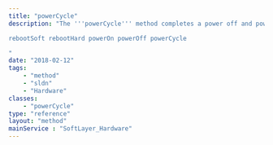 ```yaml
---
title: "powerCycle"
description: "The '''powerCycle''' method completes a power off and power on of the server successively in one command. The power cycle command is equivalent to unplugging the server from the power strip and then plugging the server back in. '''This method should only be used when all other options have been exhausted'''. Additional remote management commands may not be executed if this command was successfully issued within the last 20 minutes to avoid server failure. Remote management commands include: 

rebootSoft rebootHard powerOn powerOff powerCycle 

"
date: "2018-02-12"
tags:
    - "method"
    - "sldn"
    - "Hardware"
classes:
    - "powerCycle"
type: "reference"
layout: "method"
mainService : "SoftLayer_Hardware"
---
```

